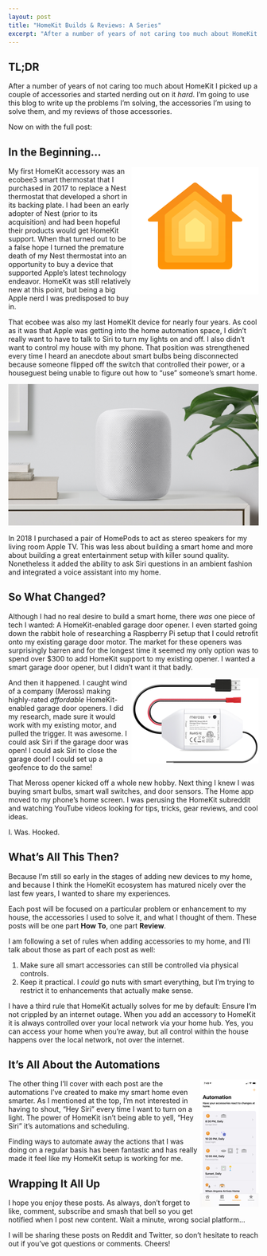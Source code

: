 ```yaml
---
layout: post
title: "HomeKit Builds & Reviews: A Series"
excerpt: "After a number of years of not caring too much about HomeKit I picked up a couple of accessories and started nerding out on it _hard_. I’m going to use this blog to write up the problems I’m solving, the accessories I’m using to solve them, and my reviews of those accessories."
---
```


## TL;DR

After a number of years of not caring too much about HomeKit I picked up a couple of accessories and started nerding out on it _hard_. I’m going to use this blog to write up the problems I’m solving, the accessories I’m using to solve them, and my reviews of those accessories. 

Now on with the full post:

## In the Beginning…

<img src="/assets/images/HomeKitIcon.png" align="right" alt="Apple's HomeKit Icon"/>My first HomeKit accessory was an ecobee3 smart thermostat that I purchased in 2017 to replace a Nest thermostat that developed a short in its backing plate. I had been an early adopter of Nest (prior to its acquisition) and had been hopeful their products would get HomeKit support. When that turned out to be a false hope I turned the premature death of my Nest thermostat into an opportunity to buy a device that supported Apple’s latest technology endeavor. HomeKit was still relatively new at this point, but being a big Apple nerd I was predisposed to buy in.

That ecobee was also my last HomeKIt device for nearly four years. As cool as it was that Apple was getting into the home automation space, I didn’t really want to have to talk to Siri to turn my lights on and off. I also didn’t want to control my house with my phone. That position was strengthened every time I heard an anecdote about smart bulbs being disconnected because someone flipped off the switch that controlled their power, or a houseguest being unable to figure out how to “use” someone’s smart home.

![The original white HomePod, on a shelf](/assets/images/homepod-white-shelf.jpeg)

In 2018 I purchased a pair of HomePods to act as stereo speakers for my living room Apple TV. This was less about building a smart home and more about building a great entertainment setup with killer sound quality. Nonetheless it added the ability to ask Siri questions in an ambient fashion and integrated a voice assistant into my home.

## So What Changed?

Although I had no real desire to build a smart home, there _was_ one piece of tech I wanted: A HomeKit-enabled garage door opener. I even started going down the rabbit hole of researching a Raspberry Pi setup that I could retrofit onto my existing garage door motor. The market for these openers was surprisingly barren and for the longest time it seemed my only option was to spend over $300 to add HomeKit support to my existing opener. I wanted a smart garage door opener, but I didn’t want it that badly.

<img src="/assets/images/meross-opener-small.png" align="right" alt="Meross Smart Wi-Fi Garage Door Opener"/> And then it happened. I caught wind of a company (Meross) making highly-rated _affordable_ HomeKit-enabled garage door openers. I did my research, made sure it would work with my existing motor, and pulled the trigger. It was awesome. I could ask Siri if the garage door was open! I could ask Siri to close the garage door! I could set up a geofence to do the same!

That Meross opener kicked off a whole new hobby. Next thing I knew I was buying smart bulbs, smart wall switches, and door sensors. The Home app moved to my phone’s home screen. I was perusing the HomeKit subreddit and watching YouTube videos looking for tips, tricks, gear reviews, and cool ideas.

I. Was. Hooked.

## What’s All This Then?

Because I’m still so early in the stages of adding new devices to my home, and because I think the HomeKit ecosystem has matured nicely over the last few years, I wanted to share my experiences.

Each post will be focused on a particular problem or enhancement to my house, the accessories I used to solve it, and what I thought of them. These posts will be one part **How To**, one part **Review**.

I am following a set of rules when adding accessories to my home, and I’ll talk about those as part of each post as well:

1.	Make sure all smart accessories can still be controlled via physical controls. 
2.	Keep it practical. I *could* go nuts with smart everything, but I’m trying to restrict it to enhancements that actually make sense. 

I have a third rule that HomeKit actually solves for me by default: Ensure I’m not crippled by an internet outage. When you add an accessory to HomeKit it is always controlled over your local network via your home hub. Yes, you can access your home when you’re away, but all control within the house happens over the local network, not over the internet.

## It’s All About the Automations

<img src="/assets/images/homekit-automations-small.png" align="right" alt="The Automations tab from the Home app"/> The other thing I’ll cover with each post are the automations I’ve created to make my smart home even smarter. As I mentioned at the top, I’m not interested in having to shout, “Hey Siri” every time I want to turn on a light. The power of HomeKit isn’t being able to yell, “Hey Siri” it’s automations and scheduling.

Finding ways to automate away the actions that I was doing on a regular basis has been fantastic and has really made it feel like my HomeKit setup is working for me.

## Wrapping It All Up

I hope you enjoy these posts. As always, don’t forget to like, comment, subscribe and smash that bell so you get notified when I post new content. Wait a minute, wrong social platform…

I will be sharing these posts on Reddit and Twitter, so don’t hesitate to reach out if you’ve got questions or comments. Cheers!